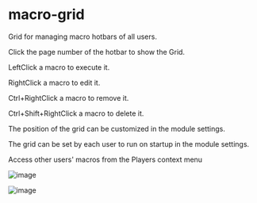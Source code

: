 # macro-grid

Grid for managing macro hotbars of all users.

Click the page number of the hotbar to show the Grid.

LeftClick a macro to execute it.

RightClick a macro to edit it.

Ctrl+RightClick a macro to remove it.

Ctrl+Shift+RightClick a macro to delete it.

The position of the grid can be customized in the module settings.

The grid can be set by each user to run on startup in the module settings.

Access other users' macros from the Players context menu

![image](https://github.com/xaukael/macro-grid/assets/37848032/cc4ad400-971a-41d6-b80d-974c8c075b92)

![image](https://github.com/xaukael/macro-grid/assets/37848032/5185c15b-7d19-49fe-81d9-43254726eca9)


